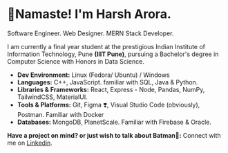 # 🙏Namaste! I'm Harsh Arora.
Software Engineer. Web Designer. MERN Stack Developer.

I am currently a final year student at the prestigious Indian Institute of Information Technology, Pune **(IIIT Pune)**, pursuing a Bachelor's degree in Computer Science with Honors in Data Science.

- **Dev Environment:** Linux (Fedora/ Ubuntu) / Windows
- **Languages:** C++, JavaScript. familiar with SQL, Java & Python.
- **Libraries & Frameworks:** React, Express - Node, Pandas, NumPy, TailwindCSS, MaterialUI.
- **Tools & Platforms:** Git, Figma ❣️, Visual Studio Code (obviously), Postman. Familiar with Docker
- **Databases:** MongoDB, PlanetScale. Familiar with Firebase & Oracle.


**Have a project on mind? or just wish to talk about Batman🦇:**
Connect with me on [Linkedin](https://www.linkedin.com/in/harsharora1205/).
<!---
HarshArora-1205/HarshArora-1205 is a ✨ special ✨ repository because its `README.md` (this file) appears on your GitHub profile.
You can click the Preview link to take a look at your changes.
--->
